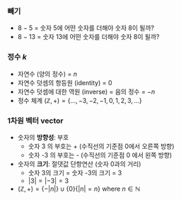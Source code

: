 

### 빼기
- $8-5$ = 숫자 5에 어떤 숫자를 더해야 숫자 8이 될까? 
- $8-13$ = 숫자 13에 어떤 숫자를 더해야 숫자 8이 될까?

### 정수 $k$
- 자연수 (양의 정수) = $n$
- 자연수 덧셈의 항등원 (identity) = 0
- 자연수 덧셈에 대한 역원 (inverse) = 음의 정수 = $-n$
- 정수 체계 $(\mathbb{Z},+) =\{ \dots, -3,-2,-1,0,1,2,3,\dots\}$ 

### 1차원 벡터 vector
- 숫자의 **방향성**: 부호
	- 숫자 3 의 부호는 + (수직선의 기준점 0에서 오른쪽 방향)
	- 숫자 -3 의 부호는 - (수직선의 기준점 0 에서 왼쪽 방향)
- 숫자의 **크기**: 절댓값 단항연산 (숫자 0과의 거리)
	- 숫자 3의 크기 = 숫자 -3의 크기 = 3
	- $|3|=|-3|=3$
- $(\mathbb{Z},+) = \{-|n|\} \cup \{0\} \{|n|=n\}$ where $n \in \mathbb{N}$
